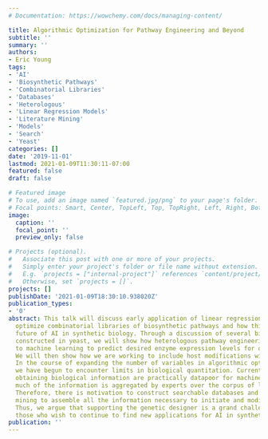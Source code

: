 ```yaml
---
# Documentation: https://wowchemy.com/docs/managing-content/

title: Algorithmic Optimization for Pathway Engineering and Beyond
subtitle: ''
summary: ''
authors:
- Eric Young
tags:
- 'AI'
- 'Biosynthetic Pathways'
- 'Combinatorial Libraries'
- 'Databases'
- 'Heterologous'
- 'Linear Regression Models'
- 'Literature Mining'
- 'Models'
- 'Search'
- 'Yeast'
categories: []
date: '2019-11-01'
lastmod: 2021-01-09T11:30:11-07:00
featured: false
draft: false

# Featured image
# To use, add an image named `featured.jpg/png` to your page's folder.
# Focal points: Smart, Center, TopLeft, Top, TopRight, Left, Right, BottomLeft, Bottom, BottomRight.
image:
  caption: ''
  focal_point: ''
  preview_only: false

# Projects (optional).
#   Associate this post with one or more of your projects.
#   Simply enter your project's folder or file name without extension.
#   E.g. `projects = ["internal-project"]` references `content/project/deep-learning/index.md`.
#   Otherwise, set `projects = []`.
projects: []
publishDate: '2021-01-09T18:30:10.938020Z'
publication_types:
- '0'
abstract: This talk will discuss early application of linear regression models to
  optimize combinatorial libraries of biosynthetic pathways and how this frames the
  future of AI in synthetic biology. Through a discussion of several biological systems
  constructed in yeast, we will show how heterologous pathway engineering lends itself
  to machine learning to predict desired enzyme expression levels for optimal function.
  We will then show how we are working to include host modifications within this framework.
  In the course of expanding the number of variables in algorithmic optimization workflows,
  we have begun to encounter limits in biological quantitation. Current methods for
  obtaining biological information are practically datapoor for machine learning and
  much of the information is aggregated by experts over the corpus of literature.
  Therefore, there is motivation to construct searchable databases and conduct literature
  mining to assemble all the information necessary to initiate and modify a design.
  Thus, we argue that supporting the genetic designer is a grand challenge facing
  those who wish to continue to find new applications for AI in synthetic biology.
publication: ''
---
```


